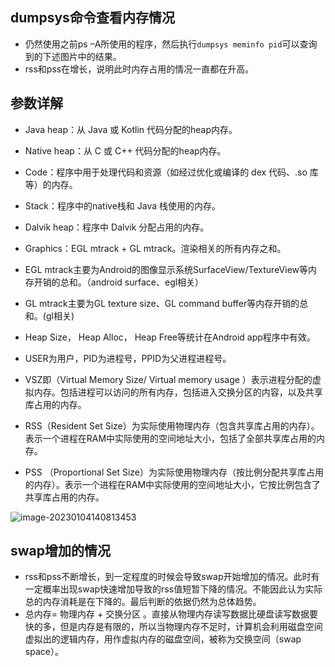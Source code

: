 ## dumpsys命令查看内存情况

- 仍然使用之前ps –A所使用的程序，然后执行`dumpsys meminfo pid`可以查询到的下述图片中的结果。
- rss和pss在增长，说明此时内存占用的情况一直都在升高。

## 参数详解

- Java heap：从 Java 或 Kotlin 代码分配的heap内存。
- Native heap：从 C 或 C++ 代码分配的heap内存。
- Code：程序中用于处理代码和资源（如经过优化或编译的 dex 代码、.so 库等）的内存。
- Stack：程序中的native栈和 Java 栈使用的内存。
- Dalvik heap：程序中 Dalvik 分配占用的内存。
- Graphics：EGL mtrack + GL mtrack。渲染相关的所有内存之和。
- EGL mtrack主要为Android的图像显示系统SurfaceView/TextureView等内存开销的总和。（android surface、egl相关）
- GL mtrack主要为GL texture size、GL command buffer等内存开销的总和。(gl相关)
- Heap Size， Heap Alloc， Heap Free等统计在Android app程序中有效。



- USER为用户，PID为进程号，PPID为父进程进程号。
- VSZ即（Virtual Memory Size/ Virtual memory usage ）表示进程分配的虚拟内存。包括进程可以访问的所有内存，包括进入交换分区的内容，以及共享库占用的内存。
- RSS（Resident Set Size）为实际使用物理内存（包含共享库占用的内存）。表示一个进程在RAM中实际使用的空间地址大小，包括了全部共享库占用的内存。
- PSS （Proportional Set Size）为实际使用物理内存（按比例分配共享库占用的内存）。表示一个进程在RAM中实际使用的空间地址大小，它按比例包含了共享库占用的内存。

![image-20230104140813453](https://hanbabang-1311741789.cos.ap-chengdu.myqcloud.com/Pics/image-20230104140813453.png)

## swap增加的情况

- rss和pss不断增长，到一定程度的时候会导致swap开始增加的情况。此时有一定概率出现swap快速增加导致的rss值短暂下降的情况。不能因此认为实际总的内存消耗是在下降的。最后判断的依据仍然为总体趋势。
- 总内存= 物理内存 + 交换分区 。直接从物理内存读写数据比硬盘读写数据要快的多，但是内存是有限的，所以当物理内存不足时，计算机会利用磁盘空间虚拟出的逻辑内存，用作虚拟内存的磁盘空间，被称为交换空间（swap space）。


